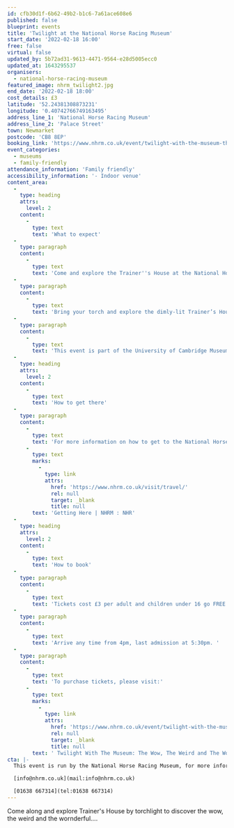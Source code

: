```yaml
---
id: cfb30d1f-6b62-49b2-b1c6-7a61ace608e6
published: false
blueprint: events
title: 'Twilight at the National Horse Racing Museum'
start_date: '2022-02-18 16:00'
free: false
virtual: false
updated_by: 5b72ad31-9613-4471-9564-e28d5005ecc0
updated_at: 1643295537
organisers:
  - national-horse-racing-museum
featured_image: nhrm_twilight2.jpg
end_date: '2022-02-18 18:00'
cost_details: £3
latitude: '52.24381308873231'
longitude: '0.40742766749163495'
address_line_1: 'National Horse Racing Museum'
address_line_2: 'Palace Street'
town: Newmarket
postcode: 'CB8 8EP'
booking_link: 'https://www.nhrm.co.uk/event/twilight-with-the-museum-the-wow-the-weird-and-the-wonderful/'
event_categories:
  - museums
  - family-friendly
attendance_information: 'Family friendly'
accessibility_information: '- Indoor venue'
content_area:
  -
    type: heading
    attrs:
      level: 2
    content:
      -
        type: text
        text: 'What to expect'
  -
    type: paragraph
    content:
      -
        type: text
        text: 'Come and explore the Trainer''s House at the National Horse Racing Museum in darkness. '
  -
    type: paragraph
    content:
      -
        type: text
        text: 'Bring your torch and explore the dimly-lit Trainer’s House Galleries with our special Twilight Trail as you search for the weirdest objects in our collection. Discover the wow, the weird and the wonderful, vote for the weirdest object of all, then take a close-up peek at some unusual sights through our special microscopes. Be curious! Be surprised! Be amazed!'
  -
    type: paragraph
    content:
      -
        type: text
        text: 'This event is part of the University of Cambridge Museums’ Twilight initiative.'
  -
    type: heading
    attrs:
      level: 2
    content:
      -
        type: text
        text: 'How to get there'
  -
    type: paragraph
    content:
      -
        type: text
        text: 'For more information on how to get to the National Horse Racing Museum, where to park or how to access  the museum by public transport please visit: '
      -
        type: text
        marks:
          -
            type: link
            attrs:
              href: 'https://www.nhrm.co.uk/visit/travel/'
              rel: null
              target: _blank
              title: null
        text: 'Getting Here | NHRM : NHR'
  -
    type: heading
    attrs:
      level: 2
    content:
      -
        type: text
        text: 'How to book'
  -
    type: paragraph
    content:
      -
        type: text
        text: 'Tickets cost £3 per adult and children under 16 go FREE.'
  -
    type: paragraph
    content:
      -
        type: text
        text: 'Arrive any time from 4pm, last admission at 5:30pm. '
  -
    type: paragraph
    content:
      -
        type: text
        text: 'To purchase tickets, please visit:'
      -
        type: text
        marks:
          -
            type: link
            attrs:
              href: 'https://www.nhrm.co.uk/event/twilight-with-the-museum-the-wow-the-weird-and-the-wonderful/'
              rel: null
              target: _blank
              title: null
        text: ' Twilight With The Museum: The Wow, The Weird and The Wonderful - NHRM : NHRM'
cta: |-
  This event is run by the National Horse Racing Museum, for more information please get in touch by email or phone:

  [info@nhrm.co.uk](mail:info@nhrm.co.uk)

  [01638 667314](tel:01638 667314)
---
```

Come along and explore Trainer's House by torchlight to discover the wow, the weird and the wornderful....